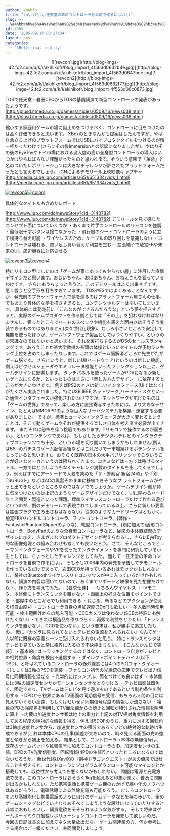 ```yaml
---
author: ameblo
title: "\n\t\t\t\t任天堂の革命コントローラを自前で作るには\t\t"
slug: >-
  %e4%bb%bb%e5%a4%a9%e5%a0%82%e3%81%ae%e9%9d%a9%e5%91%bd%e3%82%b3%e3%83%b3%e3%83%88%e3%83%ad%e3%83%bc%e3%83%a9%e3%82%92%e8%87%aa%e5%89%8d%e3%81%a7%e4%bd%9c%e3%82%8b%e3%81%ab%e3%81%af
id: 2466
date: '2005-09-17 00:17:34'
layout: post
categories:
  - '[Re]virtual reality'
---
```


<div align="center">[![revcon1.jpg](http://blog-imgs-42.fc2.com/a/k/i/akihikofr/blog_import_4f563d0632b4e.jpg)](http://blog-imgs-42.fc2.com/a/k/i/akihikofr/blog_import_4f563d0647bee.jpg)[![revcon2](http://blog-imgs-42.fc2.com/a/k/i/akihikofr/blog_import_4f563d0682f77.jpg)](http://blog-imgs-42.fc2.com/a/k/i/akihikofr/blog_import_4f563d06c0873.jpg)</div>

TGSで任天堂・岩田CEOからTGSの基調講演で新型コントローラの発表があったようです。 [http://plusd.itmedia.co.jp/games/articles/0509/16/news038.html](http://plusd.itmedia.co.jp/games/articles/0509/16/news038.html)

縮小する家庭用ゲーム市場に歯止めをつけるべく、コントローラに目をつけたのは高く評価できると思います。 XBoxのときなんかも提案はしたんですが、やはり急立ち上げのプラットフォームではUSBにバイブロタクタイルをつけるのが精一杯だったわけで(さらにその後Immersionとの訴訟になりましたが)、やはりその後のEyeToyやトイ市場における没入度の高い全身型コントローラの導入はいつかはやらねばらない課題だったものと思われます。そういう意味で「革命」と名のついたレボリューションは大きなチャレンジが許されたプラットフォームだったとも言えるでしょう。 IGNによるデモリール上映映像キャプチャ [http://media.cube.ign.com/articles/651/651334/vids_1.html](http://media.cube.ign.com/articles/651/651334/vids_1.html)

[![revcon5](http://blog-imgs-42.fc2.com/a/k/i/akihikofr/blog_import_4f563d0706c38.jpg)](http://blog-imgs-42.fc2.com/a/k/i/akihikofr/blog_import_4f563d0745977.jpg)[![colors](http://blog-imgs-42.fc2.com/a/k/i/akihikofr/blog_import_4f563d0783630.jpg)](http://blog-imgs-42.fc2.com/a/k/i/akihikofr/blog_import_4f563d07be709.jpg)

具体的なタイトルも含めたレポート

[http://www.1up.com/do/newsStory?cId=3143782](http://www.1up.com/do/newsStory?cId=3143782) デモリールを見て感じたコンセプト面についていくつか ・あくまで片手コントロールのリモコンを強調 ・最低限十字ボタンは捨てなかった ・飛行機のシートコントローラのように立て横持ち替え可能 ・ワイヤレスのため、ケーブルの取り回しを意識しない ・コントローラは壊れる、買い足し買い替えが利益を生む ・拡張端子で触覚FBや未来のUI、周辺機器に対応させる

[![revcon3](http://blog-imgs-42.fc2.com/a/k/i/akihikofr/blog_import_4f563d080a7c8.jpg)](http://blog-imgs-42.fc2.com/a/k/i/akihikofr/blog_import_4f563d084ada2.jpg)[![revcon4](http://blog-imgs-42.fc2.com/a/k/i/akihikofr/blog_import_4f563d087eabe.jpg)](http://blog-imgs-42.fc2.com/a/k/i/akihikofr/blog_import_4f563d08beb07.jpg)

特にリモコン型にしたのは「ゲームが家にあってもやらない層」に注目した直撃デザインだと思います。おじいちゃん、おばあちゃん、おねえさんを狙っているわけです。 さらにもうちょっと言うと、このデモリールはよく出来すぎです。悪く言うと空手形を打ちすぎています。 TGSやE3ではよくあることなんですが、発売前のプラットフォームで夢を煽るのはプラットフォーム屋さんの仕事、でもあまり具体的な夢を描きすぎると、コンテンツホルダーは引いてしまいます。 具体的には発売前に「こんなのができるんだろうな」という夢を描きすぎると、実際のゲームプロダクトを作る側としては「その上」を狙わなければなりませんし、狙ったところでハードのスペックや機能を超えた面白さはそうそう実装できるものではありません(次々世代化現象)、むしろ小さいところで安定して機能を使ったほうが、ゲームソフトウェア製品としてはつくりやすい、というのが常識なのではないかと思います。 それを裏打ちするのがDSのセールスランキングです。あろうことか某大学教授の某頭の体操といったタイトルが予約ランキング上位を占めてしまったりします。これではゲーム脳解消どころか先生がたがゲーム脳です。 さらにいうと、新しいUI(ハードウェア)というのは新しい機能、例えばピクセルシェーダやエミュレータ機能といったファンクション以上に、ゲームデザインに影響します。 タッチパネルを使ったゲームがPDAになるか新しいゲームになるか、といったものはまさに「楽しみ方のデザイン」に依存するところが大きいわけです。 例えばPS2のときは新しいインタフェース(UIではなく)がたくさん実装されました。特にUSB,IEEE,ネットワーク,ハードディスクといった通信インタフェースが強化されたわけですが、ネットワークが広げたものは「ゲームの世界」であって、楽しみ方に直接寄与するためには、より大きなデザイン、たとえばMMORPGのような巨大なサーバシステムを構築・運営する必要がありました。 ですが、標準ヒューマンインタフェースが大きく変わるということは、そこで動くゲームやそれが提供する楽しさ自体を考え直す必要が出てきます。 またそれは恐怖を伴う挑戦でもあります。『リモコンで操作するのが面白い』、というコンテンツであれば、もしかしたらデジタルテレビのインタラクティブコンテンツでも十分、という市場を切り開いてしまうかもしれません(例えばBS-iのパチスロゲーム配信番組などはこれだけで一市場築けるポテンシャルをもっていると思います)。 おそらく既存の日本の大手パブリッシャでこういうことが好きなメーカというのは限られてきます。コナミなどは一方では稼げるタイトル、一方ではどうしようもなくチャレンジ満載のタイトルを出してくるでしょう。例えばすでにアーケードで人気を集めた「ザ・警察官 新宿24時」や「剣-TSURUGI-」などはACの興奮そのままに移植できそうなプ ラットフォームがやっと出てきたというところなのではないででしょうか。 ゲームデザイン側が特に気をつけたいのは上記のようなゲームデザインだけでなく、UIに関わるハードウェア開発・製造といった課題。標準ワイヤレスコントローラだけで作れる遊びというのが、例のデモリールで表現されてしまっている以上、さらに新しい要素は拡張プラグで生み出さねばならない。従来のようなカードリーダはともかく、触覚FBやハンドルコントローラ、フットコントローラ、(弊作・FantasticPhantomSlipperのような)、靴型コントローラ、(剣に加えて)盾形コントローラ、BodyPadのような全身型コントローラなど、従来の本体直結型のデザインに加え、さまざまなプロダクトデザインが考えられるし、さらにEyeToy的な画像処理との組み合わせも考えても良いだろう。 さて、そんなところでヒューマンインタフェースやVRを使ったエンタテイメントを専門に研究している小生としては、ちょっとしたチャレンジをしてみた。 題して「任天堂の革命コントローラを自前で作るには」。 そもそも2006年内の発売を予告してデモリールを作っているだけであって、岩田CEOが持っているあれはモックかもしれないし、某社のBluetoothワイヤレスリモコンマウスが中に入っているだけかもしれない。講演の内容は聞いてないので、あくまでリポートと映像を見た想像だけで以下、作り方を考えてみた。 【要求仕様】 ・もちろんワイヤレス ・TVモニタ、本体側にトランスミッタを置かない ・画面上の好きな位置をポイントできる ・部屋中のどこからでも利用できる ・ねじる、斬るなどのアクションが使える(6自由度+) ・コントローラ自身の点加速度(3DoF)も欲しい ・多人数同時使用可能 ・検出範囲外からの乱入可能 ・CCDカメラは使わない(SCEの特許にも触れたくない) ・できれば模造品を作りづらく、再販で利益をとりたい 「トランスミッタを置かない、CCDを使わない」という要求は、私が勝手に追加したもの。 仮に『カメラに見られてないとテレビの電源を入れられない』なんてゲーム以前に既存の家電シーンに受け入れられないと思う。 特にトランスミッタはテレビを見ていると常に視界に入るので不快極まりない。 【こんなかんじで実装】 ・基本的にはトラッキングするのではなく、コントローラ自身がテレビとの相対位置・角度を検出→送信する ・ダイレクトポイントデバイス(以下DPD)、と呼ばれているコントローラの赤外線窓には4つのPD(フォトダイオード)もしくは2軸のPSDを実装 ・ファミコン初代の光線銃の応用でテレビ出力信号に同期情報を混ぜる ・光学的にはシンプル、筒をつけても良いはず ・本体側には3軸の加速度センサかモーションセンサをとりつける ・テレビ画面は四角く、固定であり、TVゲームはテレビを見て遊ぶものであるという制約条件を利用する ・DPDから視界にあるTV画面の同期信号を受信、もちろん人間の目には見えないぐらい高速、もしくはせいぜい同期信号程度の情報しか流さない ・複数のPDの強度差を利用してTV面法線からの傾きと回転が積分された情報を瞬時に算出 ・内蔵の加速度センサ類は地上の重力と上記の対TV相対角度情報を利用してある程度の絶対的な情報を得る。例えば6DOFのうち、重力に対する回転角は3軸加速度センサから、加速度センサの積分であるていどの絶対的な軌跡は生成できるが(これは本体CPUの仕事)誤差が大きいので、時々見える画面の光の強度と傾きから補正を加える。 結果として、コントローラ→本体の無線信号は、既存のゲームパッドや拡張信号に加えてコントローラのID、加速度センサの生値、DPDのTV光受信強度、回転情報(4PDの生値?)といったところになるのではないだろうか。 新世代(株)XaviXの「剣神ドラゴンクエスト」があの値段で出せることを考えると、コントローラにプログラムダウンロード可能なマイコンとか搭載しても、収益性から考えても悪くないかもしれない。 問題は電源と充電方法である。このコントローラはおそらく1kgを超えると印象が悪く、普及に問題が出るかもしれない。ただ携帯電話と携帯ゲーム機のおかげで縮小化のノウハウはあるだろうし、電磁誘導による無線充電も可能だろう。 むしろコントローラをより高機能化し携帯電話のように自分のゲームデータなどを持ち歩いて、街のゲームショップなどでいきなりあそべてしまうような設計になっていたりすると非常におもしろいし、購買意欲をそそられるような気がする。 そして将来はゲームボーイミクロ搭載レボリューションコントローラを発売して欲しいのだ。 今回の日記は長文に加えてネタ大量放出だな。 ゲーム関連業の方、何か参考にする場合はご一報ください。共同開発しましょう。